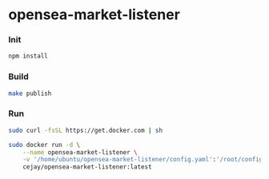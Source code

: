 # opensea-market-listener



### **Init**
```bash
npm install
```

### **Build**
```bash
make publish
```

### **Run**
```bash
sudo curl -fsSL https://get.docker.com | sh

sudo docker run -d \
    --name opensea-market-listener \
    -v '/home/ubuntu/opensea-market-listener/config.yaml':'/root/config.yaml' \
    cejay/opensea-market-listener:latest
```
